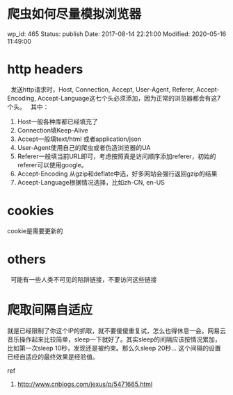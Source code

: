 # 爬虫如何尽量模拟浏览器


wp_id: 465
Status: publish
Date: 2017-08-14 22:21:00
Modified: 2020-05-16 11:49:00


# http headers
 
发送http请求时，Host, Connection, Accept, User-Agent, Referer, Accept-Encoding, Accept-Language这七个头必须添加，因为正常的浏览器都会有这7个头。
 
其中：

1. Host一般各种库都已经填充了
2. Connection填Keep-Alive
3. Accept一般填text/html 或者application/json
4. User-Agent使用自己的爬虫或者伪造浏览器的UA
5. Referer一般填当前URL即可，考虑按照真是访问顺序添加referer，初始的referer可以使用google。
6. Accept-Encoding 从gzip和deflate中选，好多网站会强行返回gzip的结果
7. Aceept-Language根据情况选择，比如zh-CN, en-US

# cookies

cookie是需要更新的
 
# others
 
可能有一些人类不可见的陷阱链接，不要访问这些链接


# 爬取间隔自适应

就是已经限制了你这个IP的抓取，就不要傻傻重复试，怎么也得休息一会。网易云音乐操作起来比较简单，sleep一下就好了。其实sleep的间隔应该按情况累加，比如第一次sleep 10秒，发现还是被约束。那么久sleep 20秒... 这个间隔的设置已经自适应的最终效果是经验值。

ref

1. http://www.cnblogs.com/jexus/p/5471665.html